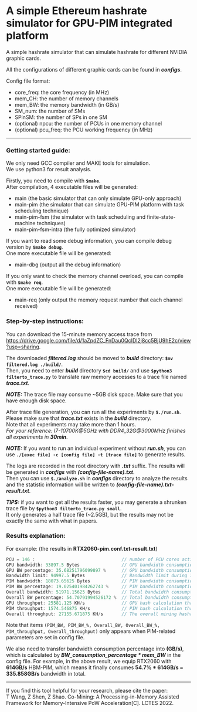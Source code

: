 # A simple Ethereum hashrate simulator for GPU-PIM integrated platform

A simple hashrate simulator that can simulate hashrate for different NVIDIA graphic cards.

All the configurations of different graphic cards can be found in ***configs***.

Config file format:
+ core_freq: the core frequency (in MHz)
+ mem_CH: the number of memory channels
+ mem_BW: the memory bandwidth (in GB/s)
+ SM_num: the number of SMs
+ SPinSM: the number of SPs in one SM
+ (optional) npcu: the number of PCUs in one memory channel
+ (optional) pcu_freq: the PCU working frequency (in MHz)

---

### Getting started guide:

We only need GCC compiler and MAKE tools for simulation.  
We use python3 for result analysis.

Firstly, you need to compile with **`$make`**.  
After compilation, 4 executable files will be generated:
+ main                  (the basic simulator that can only simulate GPU-only approach)
+ main-pim              (the simulator that can simulate GPU-PIM platform with task scheduling technique)
+ main-pim-fsm          (the simulator with task scheduling and finite-state-machine techniques)
+ main-pim-fsm-intra    (the fully optimized simulator)

If you want to read some debug information, you can compile debug version by **`$make debug`**.  
One more executable file will be generated:
+ main-dbg              (output all the debug information)

If you only want to check the memory channel overload, you can compile with **`$make req`**.  
One more executable file will be generated:
+ main-req              (only output the memory request number that each channel received)

### Step-by-step instructions:

You can download the 15-minute memory access trace from https://drive.google.com/file/d/1aZpdZC_FnDau0QcIDl2j8cc5BjU9hE2c/view?usp=sharing.  

The downloaded ***filtered.log*** should be moved to ***build*** directory: **`$mv filtered.log ./build/`**.  
Then, you need to enter ***build*** directory **`$cd build/`** and use **`$python3 filterto_trace.py`** to translate raw memory accesses to a trace file named ***trace.txt***.  

***NOTE:*** The trace file may consume ~5GB disk space. Make sure that you have enough disk space.

After trace file generation, you can run all the experiments by **`$./run.sh`**.  
Please make sure that ***trace.txt*** exists in the ***build*** directory.  
Note that all experiments may take more than 1 hours.  
*For your reference: I7-10700K@5GHz with DDR4_32G@3000MHz finishes all experiments in* ***30min***.

***NOTE:*** If you want to run an individual experiment without ***run.sh***, you can use **`./[exec file] -c [config file] -t [trace file]`** to generate results.

The logs are recorded in the root directory with ***.txt*** suffix. The results will be generated in ***configs*** with ***(config-file-name).txt***.  
Then you can use **`$./analyze.sh`** in ***configs*** directory to analyze the results and the statistic information will be written to ***(config-file-name).txt-result.txt***.

***TIPS:*** if you want to get all the results faster, you may generate a shrunken trace file by **`$python3 filterto_trace.py small`**.  
It only generates a half trace file (~2.5GB), but the results may not be exactly the same with what in papers.

### Results explanation:

For example: (the results in **RTX2060-pim.conf.txt-result.txt**)

```c
PCU = 146 :                                 // number of PCU cores activated
GPU bandwidth: 33897.5 Bytes                // GPU bandwidth consumption during 1 calculation step
GPU BW percentage: 35.68251796099897 %      // GPU bandwidth consumption percentage (GPU_BW/bw_limit)%
Bandwidth limit: 94997.5 Bytes              // Bandwidth limit during 1 calculation step
PIM bandwidth: 18073.65625 Bytes            // PIM bandwidth consumption during 1 calculation step
PIM BW percentage: 19.025401984262743 %     // PIM bandwidth consumption percentage (PIM_BW/bw_limit)%
Overall bandwidth: 51971.15625 Bytes        // Total bandwidth consumption during 1 calculation step (GPU_BW+PIM_BW)
Overall BW percentage: 54.70791994526172 %  // Total bandwidth consumption percentage ((GPU_BW+PIM_BW)/bw_limit)%
GPU throughput: 25581.125 KH/s              // GPU hash calculation throughput (mining hashrate)
PIM throughput: 1574.546875 KH/s            // PIM hash calculation throughput (mining hashrate)
Overall throughput: 27155.671875 KH/s       // The overall mining hashrate (GPU_throughput + PIM_throughput)
```

Note that items `(PIM_BW, PIM_BW_%, Overall_BW, Overall_BW_%, PIM_throughput, Overall_throughput)` only appears when PIM-related parameters are set in config file.

We also need to transfer bandwidth consumption percentage into **(GB/s)**, which is calculated by ***BW_consumption_percentage * mem_BW*** in the config file. For example, in the above result, we equip RTX2060 with **614GB/s** HBM-PIM, which means it finally consumes **54.7% * 614GB/s = 335.858GB/s** bandwidth in total.

---

If you find this tool helpful for your research, please cite the paper:  
T Wang, Z Shen, Z Shao. Co-Mining: A Processing-in-Memory Assisted Framework for Memory-Intensive PoW Acceleration[C]. LCTES 2022.
